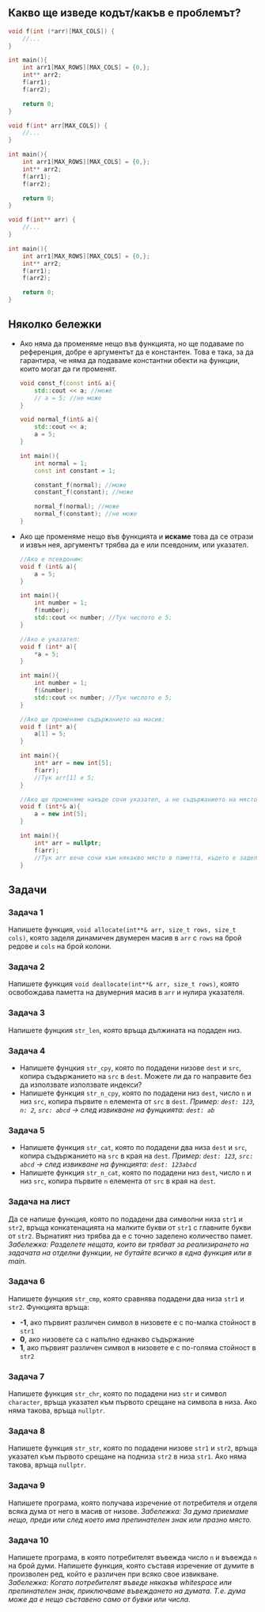 ## Какво ще изведе кодът/какъв е проблемът?
```c++
void f(int (*arr)[MAX_COLS]) {
	//...
}

int main(){
    int arr1[MAX_ROWS][MAX_COLS] = {0,};
    int** arr2;
    f(arr1);
    f(arr2);

    return 0;
}
```
```c++
void f(int* arr[MAX_COLS]) {
	//...
}

int main(){
    int arr1[MAX_ROWS][MAX_COLS] = {0,};
    int** arr2;
    f(arr1);
    f(arr2);

    return 0;
}
```
```c++
void f(int** arr) {
	//...
}

int main(){
    int arr1[MAX_ROWS][MAX_COLS] = {0,};
    int** arr2;
    f(arr1);
    f(arr2);

    return 0;
}
```

## Няколко бележки
- Ако няма да променяме нещо във функцията, но ще подаваме по референция, добре е аргументът да е константен. Това е така, за да гарантира, че няма да подаваме константни обекти на функции, които могат да ги променят.     
    ```c++
    void const_f(const int& a){
        std::cout << a; //може
        // а = 5; //не може
    }

    void normal_f(int& a){
        std::cout << a;
        a = 5;
    }

    int main(){
        int normal = 1;
        const int constant = 1;

        constant_f(normal); //може
        constant_f(constant); //може

        normal_f(normal); //може
        normal_f(constant); //не може
    }
    ```

- Ако ще променяме нещо във функцията и **искаме** това да се отрази и извън нея, аргументът трябва да е или псевдоним, или указател.   
    ```c++
    //Ако е псевдоним:
    void f (int& a){
        a = 5;
    }

    int main(){
        int number = 1;
        f(number);
        std::cout << number; //Тук числото е 5;
    }
    ```
    ```c++
    //Ако е указател:
    void f (int* a){
        *a = 5;
    }

    int main(){
        int number = 1;
        f(&number);
        std::cout << number; //Тук числото е 5;
    }
    ```
    ```c++
    //Ако ще променяме съдържанието на масив: 
    void f (int* a){
        a[1] = 5;
    }

    int main(){
        int* arr = new int[5];
        f(arr);
        //Тук arr[1] е 5;
    }
    ```
    ```c++
    //Ако ще променяме накъде сочи указател, а не съдържанието на мястото, към което сочи:
    void f (int*& a){
        a = new int[5];
    }

    int main(){
        int* arr = nullptr;
        f(arr);
        //Тук arr вече сочи към някакво място в паметта, където е заделен масив от 5 елемента
    }
    ```

## Задачи
### Задача 1
Напишете функция, `void allocate(int**& arr, size_t rows, size_t cols)`, която заделя динамичен двумерен масив в `arr` с `rows` на брой редове и `cols` на брой колони.

### Задача 2
Напишете функция `void deallocate(int**& arr, size_t rows)`, която освобождава паметта на двумерния масив в `arr` и нулира указателя.

### Задача 3
Напишете фунцкия `str_len`, която връща дължината на подаден низ.

### Задача 4
- Напишете фунцкия `str_cpy`, която по подадени низове `dest` и `src`, копира съдържанието на `src` в `dest`. Можете ли да го направите без да използвате използвате индекси?
- Напишете функция `str_n_cpy`, която по подадени низ `dest`, число `n` и низ `src`, копира първите `n` елемента от `src` в `dest`. _Пример: `dest: 123`, `n: 2`, `src: abcd` -> след извикване на фунцкията: `dest: ab`_

### Задача 5
- Напишете функция `str_cat`, която по подадени два низа `dest` и `src`, копира съдържанието на `src` в края на `dest`. _Пример: `dest: 123`, `src: abcd` -> след извикване на функцията: `dest: 123abcd`_
- Напишете функция `str_n_cat`, която по подадени низ `dest`, число `n` и низ `src`, копира първите `n` елемента от `src` в края на `dest`.

### Задача на лист
Да се напише функция, която по подадени два символни низа `str1` и `str2`, връща конкатенацията на малките букви от `str1` с главните букви от `str2`. Върнатият низ трябва да е с точно заделено количество памет.     
_Забележка: Разделете нещата, които ви трябват за реализирането на задачата на отделни функции, не бутайте всичко в една функция или в main._

### Задача 6
Напишете фунцкия `str_cmp`, която сравнява подадени два низа `str1` и `str2`. Функцията връща:
- **-1**, ако първият различен символ в низовете е с по-малка стойност в `str1`
- **0**, ако низовете са с напълно еднакво съдържание
- **1**, ако първият различен символ в низовете е с по-голяма стойност в `str2`

### Задача 7
Напишете функция `str_chr`, която по подадени низ `str` и символ `character`, връща указател към първото срещане на символа в низа. Ако няма такова, връща `nullptr`.

### Задача 8
Напишете функция `str_str`, която по подадени низове `str1` и `str2`, връща указател към първото срещане на подниза `str2` в низа `str1`. Ако няма такова, връща `nullptr`.

### Задача 9
Напишете програма, която получава изречение от потребителя и отделя всяка дума от него в масив от низове. _Забележка: За дума приемаме нещо, преди или след което има препинателен знак или празно място._

### Задача 10
Напишете програма, в която потребителят въвежда число `n` и въвежда `n` на брой думи. Напишете функция, която съставя изречение от думите в произволен ред, който е различен при всяко свое извикване. _Забележка: Когато потребителят въведе някакъв whitespace или препинателен знак, приключваме въвеждането на думата. Т.е. дума може да е нещо съставено само от бувки или числа._

